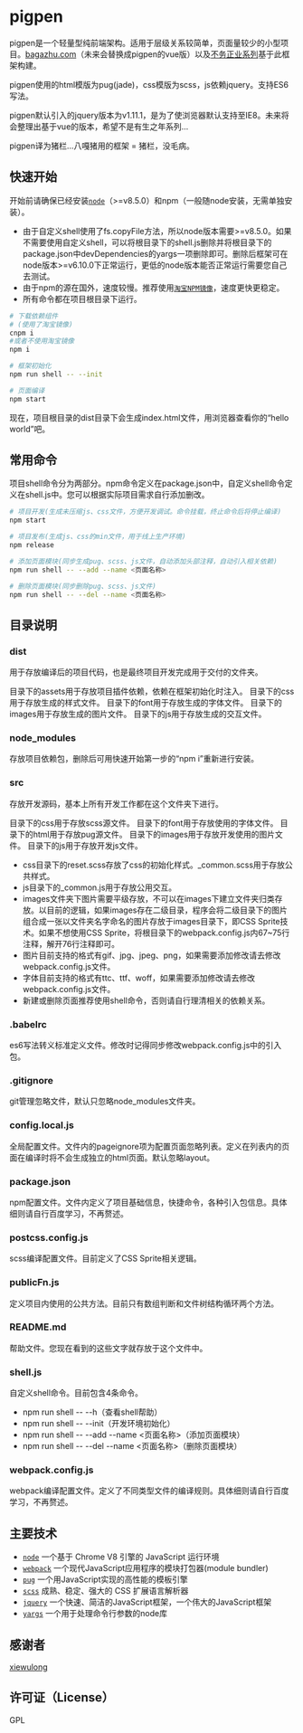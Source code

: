 # pigpen

pigpen是一个轻量型纯前端架构。适用于层级关系较简单，页面量较少的小型项目。[bagazhu.com](http://www.bagazhu.com)（未来会替换成pigpen的vue版）以及[不务正业系列](http://demo.bagazhu.com)基于此框架构建。

pigpen使用的html模版为pug(jade)，css模版为scss，js依赖jquery。支持ES6写法。

pigpen默认引入的jquery版本为v1.11.1，是为了使浏览器默认支持至IE8。未来将会整理出基于vue的版本，希望不是有生之年系列...

pigpen译为猪栏...八嘎猪用的框架 = 猪栏，没毛病。

## 快速开始

开始前请确保已经安装[`node`](http://nodejs.cn/)（>=v8.5.0）和npm（一般随node安装，无需单独安装）。

- 由于自定义shell使用了fs.copyFile方法，所以node版本需要>=v8.5.0。如果不需要使用自定义shell，可以将根目录下的shell.js删除并将根目录下的package.json中devDependencies的yargs一项删除即可。删除后框架可在node版本>=v6.10.0下正常运行，更低的node版本能否正常运行需要您自己去测试。
- 由于npm的源在国外，速度较慢。推荐使用[`淘宝NPM镜像`](https://npm.taobao.org/)，速度更快更稳定。
- 所有命令都在项目根目录下运行。

```sh
# 下载依赖组件
# (使用了淘宝镜像)
cnpm i
#或者不使用淘宝镜像
npm i

# 框架初始化
npm run shell -- --init

# 页面编译
npm start
```

现在，项目根目录的dist目录下会生成index.html文件，用浏览器查看你的“hello world”吧。

## 常用命令

项目shell命令分为两部分。npm命令定义在package.json中，自定义shell命令定义在shell.js中。您可以根据实际项目需求自行添加删改。

```sh
# 项目开发(生成未压缩js、css文件，方便开发调试。命令挂载，终止命令后将停止编译)
npm start

# 项目发布(生成js、css的min文件，用于线上生产环境)
npm release

# 添加页面模块(同步生成pug、scss、js文件，自动添加头部注释，自动引入相关依赖)
npm run shell -- --add --name <页面名称>

# 删除页面模块(同步删除pug、scss、js文件)
npm run shell -- --del --name <页面名称>
```

## 目录说明

### dist

用于存放编译后的项目代码，也是最终项目开发完成用于交付的文件夹。

目录下的assets用于存放项目插件依赖，依赖在框架初始化时注入。
目录下的css用于存放生成的样式文件。
目录下的font用于存放生成的字体文件。
目录下的images用于存放生成的图片文件。
目录下的js用于存放生成的交互文件。

### node_modules

存放项目依赖包，删除后可用快速开始第一步的“npm i”重新进行安装。

### src

存放开发源码，基本上所有开发工作都在这个文件夹下进行。

目录下的css用于存放scss源文件。
目录下的font用于存放使用的字体文件。
目录下的html用于存放pug源文件。
目录下的images用于存放开发使用的图片文件。
目录下的js用于存放开发js文件。

- css目录下的reset.scss存放了css的初始化样式。_common.scss用于存放公共样式。
- js目录下的_common.js用于存放公用交互。
- images文件夹下图片需要平级存放，不可以在images下建立文件夹归类存放。以目前的逻辑，如果images存在二级目录，程序会将二级目录下的图片组合成一张以文件夹名字命名的图片存放于images目录下，即CSS Sprite技术。如果不想使用CSS Sprite，将根目录下的webpack.config.js内67~75行注释，解开76行注释即可。
- 图片目前支持的格式有gif、jpg、jpeg、png，如果需要添加修改请去修改webpack.config.js文件。
- 字体目前支持的格式有ttc、ttf、woff，如果需要添加修改请去修改webpack.config.js文件。
- 新建或删除页面推荐使用shell命令，否则请自行理清相关的依赖关系。

### .babelrc

es6写法转义标准定义文件。修改时记得同步修改webpack.config.js中的引入包。

### .gitignore

git管理忽略文件，默认只忽略node_modules文件夹。

### config.local.js

全局配置文件。文件内的pageignore项为配置页面忽略列表。定义在列表内的页面在编译时将不会生成独立的html页面。默认忽略layout。

### package.json

npm配置文件。文件内定义了项目基础信息，快捷命令，各种引入包信息。具体细则请自行百度学习，不再赘述。

### postcss.config.js

scss编译配置文件。目前定义了CSS Sprite相关逻辑。

### publicFn.js

定义项目内使用的公共方法。目前只有数组判断和文件树结构循环两个方法。

### README.md

帮助文件。您现在看到的这些文字就存放于这个文件中。

### shell.js

自定义shell命令。目前包含4条命令。

- npm run shell -- --h（查看shell帮助）
- npm run shell -- --init（开发环境初始化）
- npm run shell -- --add --name <页面名称>（添加页面模块）
- npm run shell -- --del --name <页面名称>（删除页面模块）

### webpack.config.js

webpack编译配置文件。定义了不同类型文件的编译规则。具体细则请自行百度学习，不再赘述。

## 主要技术

- [`node`](https://nodejs.org) 一个基于 Chrome V8 引擎的 JavaScript 运行环境
- [`webpack`](http://webpack.github.io/) 一个现代JavaScript应用程序的模块打包器(module bundler)
- [`pug`](https://pugjs.org) 一个用JavaScript实现的高性能的模板引擎
- [`scss`](http://www.sasschina.com/) 成熟、稳定、强大的 CSS 扩展语言解析器
- [`jquery`](http://jquery.com/) 一个快速、简洁的JavaScript框架，一个伟大的JavaScript框架
- [`yargs`](https://www.npmjs.com/package/yargs) 一个用于处理命令行参数的node库

## 感谢者

[xiewulong](https://github.com/xiewulong)

## 许可证（License）

GPL
